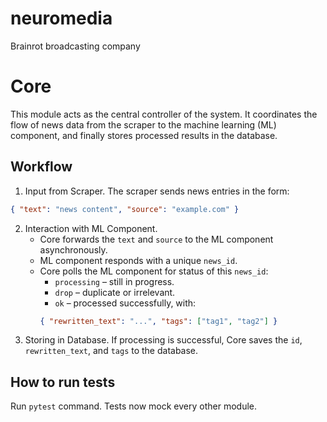 # neuromedia
Brainrot broadcasting company

# Core

This module acts as the central controller of the system. It coordinates the flow of news data from the scraper to the machine learning (ML) component, and finally stores processed results in the database.

## Workflow

1. Input from Scraper. The scraper sends news entries in the form:
```json
{ "text": "news content", "source": "example.com" }
```
2. Interaction with ML Component.
    * Core forwards the `text` and `source` to the ML component asynchronously.
    * ML component responds with a unique `news_id`.
    * Core polls the ML component for status of this `news_id`:
        * `processing` – still in progress.
        * `drop` – duplicate or irrelevant.
        * `ok` – processed successfully, with:
        ```json
        { "rewritten_text": "...", "tags": ["tag1", "tag2"] }
        ```
3. Storing in Database. If processing is successful, Core saves the `id`, `rewritten_text`, and `tags` to the database.

## How to run tests

Run `pytest` command. Tests now mock every other module.
